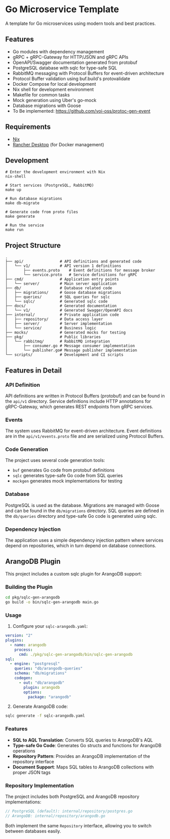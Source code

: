 # Go Microservice Template

A template for Go microservices using modern tools and best practices.

## Features

- Go modules with dependency management
- gRPC + gRPC-Gateway for HTTP/JSON and gRPC APIs
- OpenAPI/Swagger documentation generated from protobuf
- PostgreSQL database with sqlc for type-safe SQL
- RabbitMQ messaging with Protocol Buffers for event-driven architecture
- Protocol Buffer validation using buf.build's protovalidate
- Docker Compose for local development
- Nix shell for development environment
- Makefile for common tasks
- Mock generation using Uber's go-mock
- Database migrations with Goose
- To Be implemented: https://github.com/voi-oss/protoc-gen-event

## Requirements

- [Nix](https://nixos.org/download.html)
- [Rancher Desktop](https://rancherdesktop.io/) (for Docker management)

## Development

```shell
# Enter the development environment with Nix
nix-shell

# Start services (PostgreSQL, RabbitMQ)
make up

# Run database migrations
make db-migrate

# Generate code from proto files
make generate

# Run the service
make run
```

## Project Structure

```
.
├── api/                # API definitions and generated code
│   └── v1/             # API version 1 definitions
│       ├── events.proto    # Event definitions for message broker
│       └── service.proto   # Service definitions for gRPC
├── cmd/                # Application entry points
│   └── server/         # Main server application
├── db/                 # Database related code
│   ├── migrations/     # Goose database migrations
│   ├── queries/        # SQL queries for sqlc
│   └── sqlc/           # Generated sqlc code
├── docs/               # Generated documentation
│   └── v1/             # Generated Swagger/OpenAPI docs
├── internal/           # Private application code
│   ├── repository/     # Data access layer
│   ├── server/         # Server implementation
│   └── service/        # Business logic
├── mocks/              # Generated mocks for testing
├── pkg/                # Public libraries
│   └── rabbitmq/       # RabbitMQ integration
│       ├── consumer.go # Message consumer implementation
│       └── publisher.go# Message publisher implementation
└── scripts/            # Development and CI scripts
```

## Features in Detail

### API Definition

API definitions are written in Protocol Buffers (protobuf) and can be found in the `api/v1` directory. Service definitions include HTTP annotations for gRPC-Gateway, which generates REST endpoints from gRPC services.

### Events

The system uses RabbitMQ for event-driven architecture. Event definitions are in the `api/v1/events.proto` file and are serialized using Protocol Buffers.

### Code Generation

The project uses several code generation tools:
- `buf` generates Go code from protobuf definitions
- `sqlc` generates type-safe Go code from SQL queries
- `mockgen` generates mock implementations for testing

### Database

PostgreSQL is used as the database. Migrations are managed with Goose and can be found in the `db/migrations` directory. SQL queries are defined in the `db/queries` directory and type-safe Go code is generated using sqlc.

### Dependency Injection

The application uses a simple dependency injection pattern where services depend on repositories, which in turn depend on database connections.

## ArangoDB Plugin

This project includes a custom sqlc plugin for ArangoDB support:

### Building the Plugin

```bash
cd pkg/sqlc-gen-arangodb
go build -o bin/sqlc-gen-arangodb main.go
```

### Usage

1. Configure your `sqlc-arangodb.yaml`:

```yaml
version: "2"
plugins:
  - name: arangodb
    process:
      cmd: ./pkg/sqlc-gen-arangodb/bin/sqlc-gen-arangodb
sql:
  - engine: "postgresql"
    queries: "db/arangodb-queries"
    schema: "db/migrations"
    codegen:
      - out: "db/arangodb"
        plugin: arangodb
        options:
          package: "arangodb"
```

2. Generate ArangoDB code:

```bash
sqlc generate -f sqlc-arangodb.yaml
```

### Features

- **SQL to AQL Translation**: Converts SQL queries to ArangoDB's AQL
- **Type-safe Go Code**: Generates Go structs and functions for ArangoDB operations
- **Repository Pattern**: Provides an ArangoDB implementation of the repository interface
- **Document Support**: Maps SQL tables to ArangoDB collections with proper JSON tags

### Repository Implementation

The project includes both PostgreSQL and ArangoDB repository implementations:

```go
// PostgreSQL (default): internal/repository/postgres.go
// ArangoDB: internal/repository/arangodb.go
```

Both implement the same `Repository` interface, allowing you to switch between databases easily.